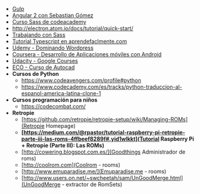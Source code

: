   * [Gulp](http://www.cristalab.com/tutoriales/automatizacion-de-tareas-de-frontend-usando-gulp.js-c114514l/)
  * [Angular 2 con Sebastian Gómez](http://www.sebastian-gomez.com/desarrollo-web/que-es-angularjs-parte-1/)
  * [Curso Sass de codeacademy](https://www.codecademy.com/learn/learn-sass?utm_source=customerio&utm_campaign=sass_announcement_html_css&utm_medium=email_newsletter&utm_content=cta)
  * http://electron.atom.io/docs/tutorial/quick-start/
  * [Trabajando con Sass](http://html5facil.com/tutoriales/maquetando-sass-html5-parte-1/)
  * [Tutorial Typescript en aprendefaclmente.com](http://www.aprende-facilmente.com/typescript/tutorial-de-typescript-parte-1/)
  * [Udemy - Dominando Wordpress](https://www.udemy.com/dominando-wordpress)
  * [Coursera - Desarrollo de Aplicaciones móviles con Android](https://www.coursera.org/specializations/programacion-android)
  * [Udacity - Google Courses](https://www.udacity.com/google)
  * [ECO - Curso de Autocad](https://hub11.ecolearning.eu/course/iniciacion-al-autocad-control-de-escalas-y-formato/classroom/#unit79/kq243)
  * **Cursos de Python**
    * https://www.codeavengers.com/profile#python
    * https://www.codecademy.com/es/tracks/python-traduccion-al-espanol-america-latina-clone-1
  * **Cursos programación para niños**
    * https://codecombat.com/
  * **Retropie**
    * [https://github.com/retropie/retropie-setup/wiki/Managing-ROMs](Retropie Homepage)
    * **[https://medium.com/@rpastor/tutorial-raspberry-pi-retropie-parte-iii-las-roms-4ffbeef8289f#.yid1wlkkt](Tutorial Raspberry Pi + Retropie (Parte III): Las ROMs)**
    * [http://cowering.blogspot.com.es/](Goodthings Administrador de roms)
    * [http://coolrom.com](Coolrom - rooms)
    * [http://www.emuparadise.me/](Emuparadise.me - rooms)
    * [http://www.users.on.net/~swcheetah/sam/UnGoodMerge.html](UnGoodMerge - extractor de RomSets)
    
